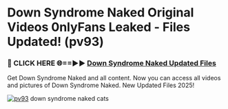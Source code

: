 # Down Syndrome Naked Original Videos 0nlyFans Leaked - Files Updated! (pv93)

<h3>🔴 CLICK HERE 🌐==►► <a href="https://tinyurl.com/yckcrads" rel="nofollow">Down Syndrome Naked Updated Files</a></h3>

Get Down Syndrome Naked and all content. Now you can access all videos and pictures of Down Syndrome Naked. New Updated Files 2025!

[![pv93](https://i.imgur.com/hpKpOFt.gif)](https://tinyurl.com/yckcrads)
down syndrome naked cats